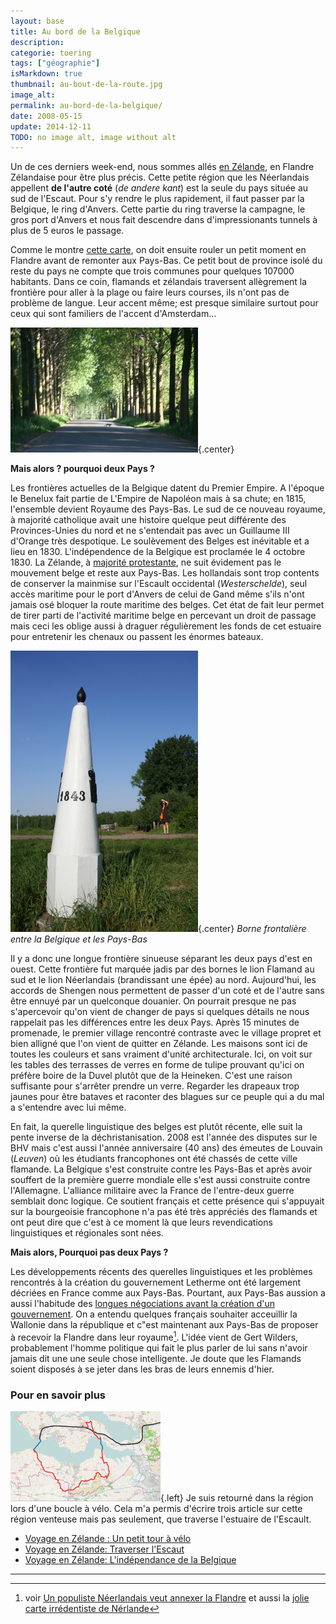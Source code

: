 ```yaml
---
layout: base
title: Au bord de la Belgique
description: 
categorie: toering
tags: ["géographie"]
isMarkdown: true
thumbnail: au-bout-de-la-route.jpg
image_alt: 
permalink: au-bord-de-la-belgique/
date: 2008-05-15
update: 2014-12-11
TODO: no image alt, image without alt
---
```




Un de ces derniers week-end, nous sommes allés [en Zélande](/les-provinces-des-pays-bas), en Flandre Zélandaise pour être plus précis. Cette petite région que les Néerlandais appellent **de l'autre coté** (*de andere kant*) est la seule du pays située au sud de l'Escaut. Pour s'y rendre le plus rapidement, il faut passer par la Belgique, le ring d'Anvers. Cette partie du ring traverse la campagne, le gros port d'Anvers et nous fait descendre dans d'impressionants tunnels à plus de 5 euros le passage.

Comme le montre [cette carte](http://maps.yahoo.com/#mvt=m&lat=51.265328&lon=4.068298&zoom=12&q1=moerdijk%20NL&q2=westdorpe%20NL&w0=51.228387892306834%2C3.8397216796875), on doit ensuite rouler un petit moment en Flandre avant de remonter aux Pays-Bas. Ce petit bout de province isolé du reste du pays ne compte que trois communes pour quelques 107000 habitants. Dans ce coin, flamands et zélandais traversent allègrement la frontière pour aller à la plage ou faire leurs courses, ils n'ont pas de problème de langue. Leur accent même; est presque similaire surtout pour ceux qui sont familiers de l'accent d'Amsterdam...

![route bordée d'arbres qui font de l'ombre](au-bout-de-la-route.jpg){.center}


**Mais alors ? pourquoi deux Pays ?**

Les frontières actuelles de la Belgique datent du Premier Empire. A l'époque le Benelux fait partie de L'Empire de Napoléon mais à sa chute; en 1815, l'ensemble devient Royaume des Pays-Bas. Le sud de ce nouveau royaume, à majorité catholique avait une histoire quelque peut différente des Provinces-Unies du nord et ne s'entendait pas avec un Guillaume III d'Orange très despotique. Le soulèvement des Belges est inévitable et a lieu en 1830. L'indépendence de la Belgique est proclamée le 4 octobre 1830. La Zélande, à [majorité protestante](/catholiques-et-protestants), ne suit évidement pas le mouvement belge et reste aux Pays-Bas. Les hollandais sont trop contents de conserver la mainmise sur l'Escault occidental (*Westerschelde*), seul accès maritime pour le port d'Anvers de celui de Gand même s'ils n'ont jamais osé bloquer la route maritime des belges. Cet état de fait leur permet de tirer parti de l'activité maritime belge en percevant un droit de passage mais ceci les oblige aussi à draguer régulièrement les fonds de cet estuaire pour entretenir les chenaux ou passent les énormes bateaux.

![borne blance avec date 1843](borne-img_8129.jpg){.center}
*Borne frontalière entre la Belgique et les Pays-Bas*

Il y a donc une longue frontière sinueuse séparant les deux pays d'est en ouest. Cette frontière fut marquée jadis par des bornes le lion Flamand au sud et le lion Néerlandais (brandissant une épée) au nord. Aujourd'hui, les accords de Shengen nous permettent de passer d'un coté et de l'autre sans être ennuyé par un quelconque douanier. On pourrait presque ne pas s'apercevoir qu'on vient de changer de pays si quelques détails ne nous rappelait pas les différences entre les deux Pays. Après 15 minutes de promenade, le premier village rencontré contraste avec le village propret et bien alligné que l'on vient de quitter en Zélande. Les maisons sont ici de toutes les couleurs et sans vraiment d'unité architecturale. Ici, on voit sur les tables des terrasses de verres en forme de tulipe prouvant qu'ici on préfère boire de la Duvel plutôt que de la Heineken. C'est une raison suffisante pour s'arrêter prendre un verre. Regarder les drapeaux trop jaunes pour être bataves et raconter des blagues sur ce peuple qui a du mal a s'entendre avec lui même.

En fait, la querelle linguistique des belges est plutôt récente, elle suit la pente inverse de la déchristanisation. 2008 est l'année des disputes sur le BHV mais c'est aussi l'année anniversaire (40 ans) des émeutes de Louvain (*Leuven*) où les étudiants francophones ont été chassés de cette ville flamande. La Belgique s'est construite contre les Pays-Bas et après avoir souffert de la première guerre mondiale elle s'est aussi construite contre l'Allemagne. L'alliance militaire avec la France de l'entre-deux guerre semblait donc logique. Ce soutient français et cette présence qui s'appuyait sur la bourgeoisie francophone n'a pas été très appréciés des flamands et ont peut dire que c'est à ce moment là que leurs revendications linguistiques et régionales sont nées.

**Mais alors, Pourquoi pas deux Pays ?**

Les développements récents des querelles linguistiques et les problèmes rencontrés à la création du gouvernement Letherme ont été largement décriées en France comme aux Pays-Bas. Pourtant, aux Pays-Bas aussion a aussi l'habitude des [longues négociations avant la création d'un gouvernement](/la-formation-du-gouvernement). On a entendu quelques français souhaiter acceuillir la Wallonie dans la république et c"est maintenant aux Pays-Bas de proposer à recevoir la Flandre dans leur royaume[^1]. L'idée vient de Gert Wilders, probablement l'homme politique qui fait le plus parler de lui sans n'avoir jamais dit une une seule chose intelligente. Je doute que les Flamands soient disposés à se jeter dans les bras de leurs ennemis d'hier.

### Pour en savoir plus
![Tour de Zélande](carte-tour-zelande_s.jpg){.left}
Je suis retourné dans la région lors d'une boucle à vélo. Cela m'a permis d'écrire trois article sur cette région venteuse mais pas seulement, que traverse l'estuaire de l'Escault.

* [Voyage en Zélande : Un petit tour à vélo](/a-nouveau-en-zelande)
* [Voyage en Zélande: Traverser l'Escaut](/voyage-en-zelande-traverser-l-escaut)
* [Voyage en Zélande: L'indépendance de la Belgique](/voyage-en-zelande-l-independance-de-la-belgique)

---
[^1]: voir [Un populiste Néerlandais veut annexer la Flandre](http://www.fenetreeurope.com/php/page.php?section=actu&id=11231) et aussi la [jolie carte irrédentiste de Nérlande](http://ecolonews.blog.fr/2008/05/13/geert-wilders-encore-4166953)
<!-- post notes:
Westerscheldetunnel 2003
--->
